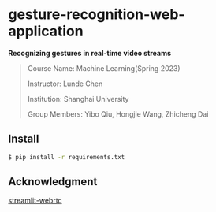 # gesture-recognition-web-application

**Recognizing gestures in real-time video streams**

> Course Name: Machine Learning(Spring 2023)
>
> Instructor: Lunde Chen
>
> Institution: Shanghai University
>
> Group Members: Yibo Qiu, Hongjie Wang, Zhicheng Dai

## Install

```bash
$ pip install -r requirements.txt
```

## Acknowledgment

[streamlit-webrtc](https://github.com/whitphx/streamlit-webrtc)
